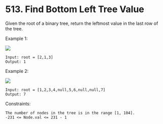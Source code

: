 # 513. Find Bottom Left Tree Value

Given the root of a binary tree, return the leftmost value in the last row of the tree.

 

Example 1:

![](https://assets.leetcode.com/uploads/2020/12/14/tree1.jpg)

    Input: root = [2,1,3]
    Output: 1

Example 2:

![](https://assets.leetcode.com/uploads/2020/12/14/tree2.jpg)

    Input: root = [1,2,3,4,null,5,6,null,null,7]
    Output: 7

 

Constraints:

    The number of nodes in the tree is in the range [1, 104].
    -231 <= Node.val <= 231 - 1

